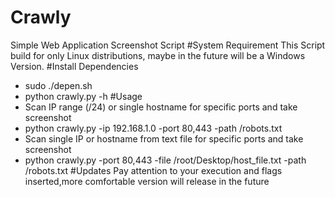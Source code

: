 # Crawly
Simple Web Application Screenshot Script
#System Requirement
This Script build for only Linux distributions, maybe in the future will be a Windows Version.
#Install Dependencies
- sudo ./depen.sh
- python crawly.py -h 
#Usage
- Scan IP range (/24) or single hostname for specific ports and take screenshot
- python crawly.py -ip 192.168.1.0 -port 80,443 -path /robots.txt
- Scan single IP or hostname from text file for specific ports and take screenshot
- python crawly.py -port 80,443 -file /root/Desktop/host_file.txt -path /robots.txt
#Updates
Pay attention to your execution and flags inserted,more comfortable version will release in the future 
